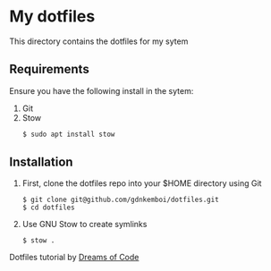 # My dotfiles

This directory contains the dotfiles for my sytem

## Requirements

Ensure you have the following install in the sytem:

1. Git
1. Stow
    ```sh
    $ sudo apt install stow
    ```
## Installation

1. First, clone the dotfiles repo into your $HOME directory using Git

    ```
    $ git clone git@github.com/gdnkemboi/dotfiles.git
    $ cd dotfiles
    ```

1. Use GNU Stow to create symlinks

    ```
    $ stow .
    ```

Dotfiles tutorial by [Dreams of Code](https://youtu.be/y6XCebnB9gs?si=MeAfHMy49aZNnrU_)
